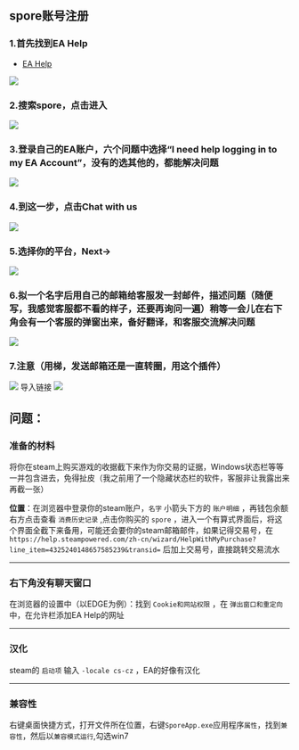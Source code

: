 ## spore账号注册
### 1.首先找到EA Help
- [EA Help](https://help.ea.com/en/help-home/)

![](../../../HTML/source/image/questions/EA/2025.01.24%20-%201.png)

### 2.搜索spore，点击进入
![](../../../HTML/source/image/questions/EA/2025.01.24%20-%202.png)

### 3.登录自己的EA账户，六个问题中选择“I need help logging in to my EA Account”，没有的选其他的，都能解决问题
![](../../../HTML/source/image/questions/EA/2025.01.24%20-%203.png)

### 4.到这一步，点击Chat with us
![](../../../HTML/source/image/questions/EA/2025.01.24%20-%204.png)

### 5.选择你的平台，Next->
![](../../../HTML/source/image/questions/EA/2025.01.24%20-%205.png)

### 6.拟一个名字后用自己的邮箱给客服发一封邮件，描述问题（随便写，我感觉客服都不看的样子，还要再询问一遍）稍等一会儿在右下角会有一个客服的弹窗出来，备好翻译，和客服交流解决问题
![](../../../HTML/source/image/questions/EA/2025.01.24%20-%206.png)

### 7.注意（用梯，发送邮箱还是一直转圈，用这个插件）
![](../../../HTML/source/image/questions/EA/2025.01.24%20-%207.png)
导入链接
![](../../../HTML/source/image/questions/EA/2025.01.24%20-%208.png)

## 问题：
### 准备的材料
将你在steam上购买游戏的收据截下来作为你交易的证据，Windows状态栏等等一并包含进去，免得扯皮（我之前用了一个隐藏状态栏的软件，客服非让我露出来再截一张）

**位置**：在浏览器中登录你的steam账户，`名字` 小箭头下方的 `账户明细` ，再钱包余额右方点击查看 `消费历史记录` ,点击你购买的 `spore` ，进入一个有算式界面后，将这个界面全截下来备用，可能还会要你的steam邮箱邮件，如果记得交易号，在 `https://help.steampowered.com/zh-cn/wizard/HelpWithMyPurchase?line_item=4325240148657585239&transid=` 后加上交易号，直接跳转交易流水

--- 
### 右下角没有聊天窗口
在浏览器的设置中（以EDGE为例）：找到 `Cookie和网站权限` ，在 `弹出窗口和重定向` 中，在允许栏添加EA Help的网址

---
### 汉化
steam的 `启动项` 输入 `-locale cs-cz` ，EA的好像有汉化

---
### 兼容性
右键桌面快捷方式，打开文件所在位置，右键`SporeApp.exe`应用程序`属性`，找到`兼容性`，然后以`兼容模式运行`,勾选win7